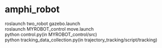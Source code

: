 # amphi_robot
roslaunch two_robot gazebo.launch  
roslaunch MYROBOT_control move.launch  
python control.py(in MYROBOT_control/src)  
python tracking_data_collection.py(in trajectory_tracking/script/tracking)